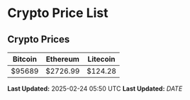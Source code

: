 # Crypto Price List

## Crypto Prices
| Bitcoin | Ethereum | Litecoin |
| ------- | -------- | -------- |
| $95689 | $2726.99 | $124.28 |
**Last Updated:** 2025-02-24 05:50 UTC
**Last Updated:** $DATE$
